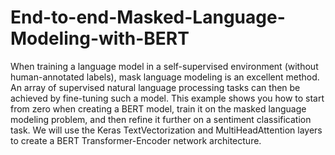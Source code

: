 # End-to-end-Masked-Language-Modeling-with-BERT
When training a language model in a self-supervised environment (without human-annotated labels), mask language modeling is an excellent method. An array of supervised natural language processing tasks can then be achieved by fine-tuning such a model.
This example shows you how to start from zero when creating a BERT model, train it on the masked language modeling problem, and then refine it further on a sentiment classification task.
We will use the Keras TextVectorization and MultiHeadAttention layers to create a BERT Transformer-Encoder network architecture.
